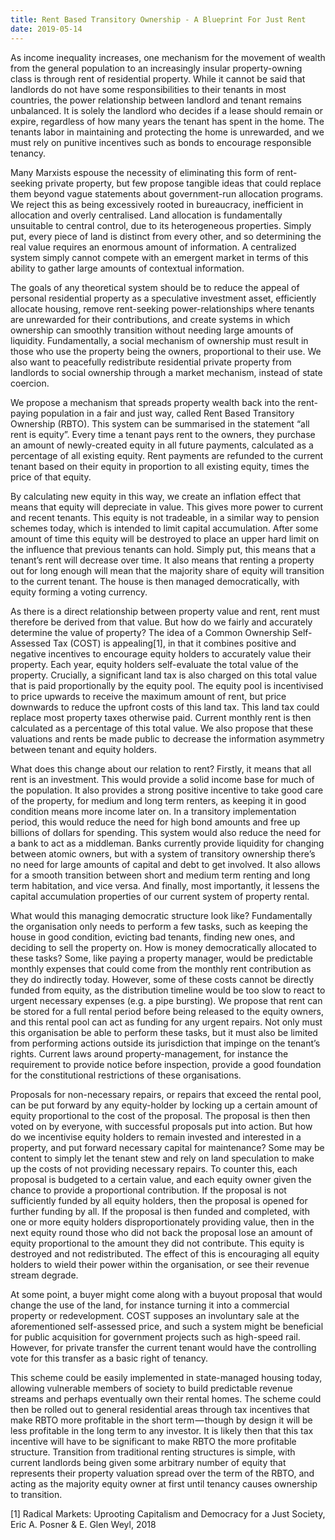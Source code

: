 ```yaml
---
title: Rent Based Transitory Ownership - A Blueprint For Just Rent
date: 2019-05-14
---
```


As income inequality increases, one mechanism for the movement of wealth from the general population to an increasingly insular property-owning class is through rent of residential property. While it cannot be said that landlords do not have some responsibilities to their tenants in most countries, the power relationship between landlord and tenant remains unbalanced. It is solely the landlord who decides if a lease should remain or expire, regardless of how many years the tenant has spent in the home. The tenants labor in maintaining and protecting the home is unrewarded, and we must rely on punitive incentives such as bonds to encourage responsible tenancy.

Many Marxists espouse the necessity of eliminating this form of rent-seeking private property, but few propose tangible ideas that could replace them beyond vague statements about government-run allocation programs. We reject this as being excessively rooted in bureaucracy, inefficient in allocation and overly centralised. Land allocation is fundamentally unsuitable to central control, due to its heterogeneous properties. Simply put, every piece of land is distinct from every other, and so determining the real value requires an enormous amount of information. A centralized system simply cannot compete with an emergent market in terms of this ability to gather large amounts of contextual information.

The goals of any theoretical system should be to reduce the appeal of personal residential property as a speculative investment asset, efficiently allocate housing, remove rent-seeking power-relationships where tenants are unrewarded for their contributions, and create systems in which ownership can smoothly transition without needing large amounts of liquidity. Fundamentally, a social mechanism of ownership must result in those who use the property being the owners, proportional to their use. We also want to peacefully redistribute residential private property from landlords to social ownership through a market mechanism, instead of state coercion.

We propose a mechanism that spreads property wealth back into the rent-paying population in a fair and just way, called Rent Based Transitory Ownership (RBTO). This system can be summarised in the statement “all rent is equity”. Every time a tenant pays rent to the owners, they purchase an amount of newly-created equity in all future payments, calculated as a percentage of all existing equity. Rent payments are refunded to the current tenant based on their equity in proportion to all existing equity, times the price of that equity.

By calculating new equity in this way, we create an inflation effect that means that equity will depreciate in value. This gives more power to current and recent tenants. This equity is not tradeable, in a similar way to pension schemes today, which is intended to limit capital accumulation. After some amount of time this equity will be destroyed to place an upper hard limit on the influence that previous tenants can hold. Simply put, this means that a tenant’s rent will decrease over time. It also means that renting a property out for long enough will mean that the majority share of equity will transition to the current tenant. The house is then managed democratically, with equity forming a voting currency.

As there is a direct relationship between property value and rent, rent must therefore be derived from that value. But how do we fairly and accurately determine the value of property? The idea of a Common Ownership Self-Assessed Tax (COST) is appealing[1], in that it combines positive and negative incentives to encourage equity holders to accurately value their property. Each year, equity holders self-evaluate the total value of the property. Crucially, a significant land tax is also charged on this total value that is paid proportionally by the equity pool. The equity pool is incentivised to price upwards to receive the maximum amount of rent, but price downwards to reduce the upfront costs of this land tax. This land tax could replace most property taxes otherwise paid. Current monthly rent is then calculated as a percentage of this total value. We also propose that these valuations and rents be made public to decrease the information asymmetry between tenant and equity holders.

What does this change about our relation to rent? Firstly, it means that all rent is an investment. This would provide a solid income base for much of the population. It also provides a strong positive incentive to take good care of the property, for medium and long term renters, as keeping it in good condition means more income later on. In a transitory implementation period, this would reduce the need for high bond amounts and free up billions of dollars for spending. This system would also reduce the need for a bank to act as a middleman. Banks currently provide liquidity for changing between atomic owners, but with a system of transitory ownership there’s no need for large amounts of capital and debt to get involved. It also allows for a smooth transition between short and medium term renting and long term habitation, and vice versa. And finally, most importantly, it lessens the capital accumulation properties of our current system of property rental.

What would this managing democratic structure look like? Fundamentally the organisation only needs to perform a few tasks, such as keeping the house in good condition, evicting bad tenants, finding new ones, and deciding to sell the property on. How is money democratically allocated to these tasks? Some, like paying a property manager, would be predictable monthly expenses that could come from the monthly rent contribution as they do indirectly today. However, some of these costs cannot be directly funded from equity, as the distribution timeline would be too slow to react to urgent necessary expenses (e.g. a pipe bursting). We propose that rent can be stored for a full rental period before being released to the equity owners, and this rental pool can act as funding for any urgent repairs. Not only must this organisation be able to perform these tasks, but it must also be limited from performing actions outside its jurisdiction that impinge on the tenant’s rights. Current laws around property-management, for instance the requirement to provide notice before inspection, provide a good foundation for the constitutional restrictions of these organisations.

Proposals for non-necessary repairs, or repairs that exceed the rental pool, can be put forward by any equity-holder by locking up a certain amount of equity proportional to the cost of the proposal. The proposal is then then voted on by everyone, with successful proposals put into action. But how do we incentivise equity holders to remain invested and interested in a property, and put forward necessary capital for maintenance? Some may be content to simply let the tenant stew and rely on land speculation to make up the costs of not providing necessary repairs. To counter this, each proposal is budgeted to a certain value, and each equity owner given the chance to provide a proportional contribution. If the proposal is not sufficiently funded by all equity holders, then the proposal is opened for further funding by all. If the proposal is then funded and completed, with one or more equity holders disproportionately providing value, then in the next equity round those who did not back the proposal lose an amount of equity proportional to the amount they did not contribute. This equity is destroyed and not redistributed. The effect of this is encouraging all equity holders to wield their power within the organisation, or see their revenue stream degrade.

At some point, a buyer might come along with a buyout proposal that would change the use of the land, for instance turning it into a commercial property or redevelopment. COST supposes an involuntary sale at the aforementioned self-assessed price, and such a system might be beneficial for public acquisition for government projects such as high-speed rail. However, for private transfer the current tenant would have the controlling vote for this transfer as a basic right of tenancy.

This scheme could be easily implemented in state-managed housing today, allowing vulnerable members of society to build predictable revenue streams and perhaps eventually own their rental homes. The scheme could then be rolled out to general residential areas through tax incentives that make RBTO more profitable in the short term — though by design it will be less profitable in the long term to any investor. It is likely then that this tax incentive will have to be significant to make RBTO the more profitable structure. Transition from traditional renting structures is simple, with current landlords being given some arbitrary number of equity that represents their property valuation spread over the term of the RBTO, and acting as the majority equity owner at first until tenancy causes ownership to transition.

[1] Radical Markets: Uprooting Capitalism and Democracy for a Just Society, Eric A. Posner & E. Glen Weyl, 2018

